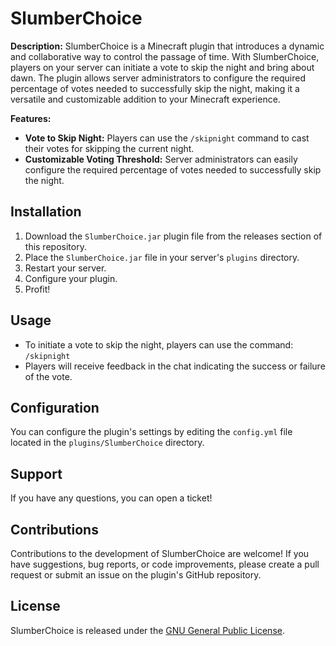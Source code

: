 # SlumberChoice

**Description:**
SlumberChoice is a Minecraft plugin that introduces a dynamic and collaborative way to control the passage of time. With SlumberChoice, players on your server can initiate a vote to skip the night and bring about dawn. The plugin allows server administrators to configure the required percentage of votes needed to successfully skip the night, making it a versatile and customizable addition to your Minecraft experience.

**Features:**
- **Vote to Skip Night:** Players can use the `/skipnight` command to cast their votes for skipping the current night.
- **Customizable Voting Threshold:** Server administrators can easily configure the required percentage of votes needed to successfully skip the night.

## Installation

1. Download the `SlumberChoice.jar` plugin file from the releases section of this repository.
2. Place the `SlumberChoice.jar` file in your server's `plugins` directory.
3. Restart your server.
4. Configure your plugin.
5. Profit!

## Usage

- To initiate a vote to skip the night, players can use the command: `/skipnight`
- Players will receive feedback in the chat indicating the success or failure of the vote.

## Configuration

You can configure the plugin's settings by editing the `config.yml` file located in the `plugins/SlumberChoice` directory.

## Support

If you have any questions, you can open a ticket!

## Contributions

Contributions to the development of SlumberChoice are welcome! If you have suggestions, bug reports, or code improvements, please create a pull request or submit an issue on the plugin's GitHub repository.

## License

SlumberChoice is released under the [GNU General Public License](https://www.gnu.org/licenses/gpl-3.0.en.html).
